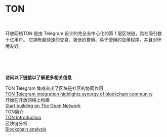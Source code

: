 # TON<br>

<br>

开放网络TON 是由 Telegram 设计的完全去中心化的第 1 层区块链，旨在吸引数十亿用户。 
它拥有超快速的交易、极低的费用、易于使用的应用程序，并且对环境友好。


<br>
<br>
<br>

**访问以下链接以了解更多相关信息**<br>

TON Telegram 集成突出了区块链社区的协同作用<br>
[TON Telegram integration highlights synergy of blockchain community](https://cointelegraph.com/news/ton-telegram-integration-highlights-synergy-of-blockchain-community)<br>
开始在开放网络上构建<br>
[Start building on The Open Network](https://ton.org/dev)<br>
TON简介<br>
[TON Introduction](https://ton.org/docs/learn/introduction)<br>
区块链分析<br>
[Blockchain analysis](https://ton.org/analysis)<br>